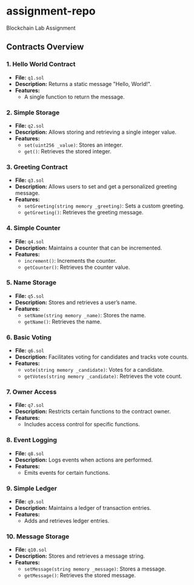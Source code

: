 # assignment-repo
Blockchain Lab Assignment 

## Contracts Overview

### 1. Hello World Contract
- **File:** `q1.sol`
- **Description:** Returns a static message "Hello, World!".
- **Features:**
  - A single function to return the message.

### 2. Simple Storage
- **File:** `q2.sol`
- **Description:** Allows storing and retrieving a single integer value.
- **Features:**
  - `set(uint256 _value)`: Stores an integer.
  - `get()`: Retrieves the stored integer.

### 3. Greeting Contract
- **File:** `q3.sol`
- **Description:** Allows users to set and get a personalized greeting message.
- **Features:**
  - `setGreeting(string memory _greeting)`: Sets a custom greeting.
  - `getGreeting()`: Retrieves the greeting message.

### 4. Simple Counter
- **File:** `q4.sol`
- **Description:** Maintains a counter that can be incremented.
- **Features:**
  - `increment()`: Increments the counter.
  - `getCounter()`: Retrieves the counter value.

### 5. Name Storage
- **File:** `q5.sol`
- **Description:** Stores and retrieves a user’s name.
- **Features:**
  - `setName(string memory _name)`: Stores the name.
  - `getName()`: Retrieves the name.

### 6. Basic Voting
- **File:** `q6.sol`
- **Description:** Facilitates voting for candidates and tracks vote counts.
- **Features:**
  - `vote(string memory _candidate)`: Votes for a candidate.
  - `getVotes(string memory _candidate)`: Retrieves the vote count.

### 7. Owner Access
- **File:** `q7.sol`
- **Description:** Restricts certain functions to the contract owner.
- **Features:**
  - Includes access control for specific functions.

### 8. Event Logging
- **File:** `q8.sol`
- **Description:** Logs events when actions are performed.
- **Features:**
  - Emits events for certain functions.

### 9. Simple Ledger
- **File:** `q9.sol`
- **Description:** Maintains a ledger of transaction entries.
- **Features:**
  - Adds and retrieves ledger entries.

### 10. Message Storage
- **File:** `q10.sol`
- **Description:** Stores and retrieves a message string.
- **Features:**
  - `setMessage(string memory _message)`: Stores a message.
  - `getMessage()`: Retrieves the stored message.
